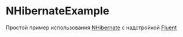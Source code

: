 # NHibernateExample
Простой пример использования [NHibernate](https://ru.wikipedia.org/wiki/NHibernate) с надстройкой [Fluent](http://www.fluentnhibernate.org/)

